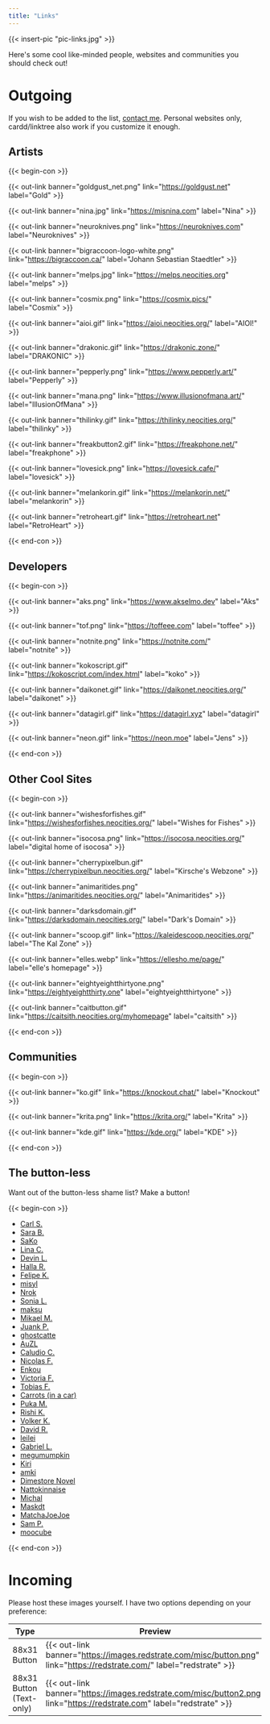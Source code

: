 ```yaml
---
title: "Links"
---
```


{{< insert-pic "pic-links.jpg" >}}

Here's some cool like-minded people, websites and communities you should check out!

# Outgoing

If you wish to be added to the list, [contact me](/contact). Personal websites only, cardd/linktree also work if you customize it enough.

## Artists

{{< begin-con >}}

{{< out-link banner="goldgust_net.png" link="https://goldgust.net" label="Gold" >}}

{{< out-link banner="nina.jpg" link="https://misnina.com" label="Nina" >}}

{{< out-link banner="neuroknives.png" link="https://neuroknives.com" label="Neuroknives" >}}

{{< out-link banner="bigraccoon-logo-white.png" link="https://bigraccoon.ca/" label="Johann Sebastian Staedtler" >}}

{{< out-link banner="melps.jpg" link="https://melps.neocities.org" label="melps" >}}

{{< out-link banner="cosmix.png" link="https://cosmix.pics/" label="Cosmix" >}}

{{< out-link banner="aioi.gif" link="https://aioi.neocities.org/" label="AIOI!" >}}

{{< out-link banner="drakonic.gif" link="https://drakonic.zone/" label="DRAKONIC" >}}

{{< out-link banner="pepperly.png" link="https://www.pepperly.art/" label="Pepperly" >}}

{{< out-link banner="mana.png" link="https://www.illusionofmana.art/" label="IllusionOfMana" >}}

{{< out-link banner="thilinky.gif" link="https://thilinky.neocities.org/" label="thilinky" >}}

{{< out-link banner="freakbutton2.gif" link="https://freakphone.net/" label="freakphone" >}}

{{< out-link banner="lovesick.png" link="https://lovesick.cafe/" label="lovesick" >}}

{{< out-link banner="melankorin.gif" link="https://melankorin.net/" label="melankorin" >}}

{{< out-link banner="retroheart.gif" link="https://retroheart.net" label="RetroHeart" >}}

{{< end-con >}}

## Developers

{{< begin-con >}}

{{< out-link banner="aks.png" link="https://www.akselmo.dev" label="Aks" >}}

{{< out-link banner="tof.png" link="https://toffeee.com" label="toffee" >}}

{{< out-link banner="notnite.png" link="https://notnite.com/" label="notnite" >}}

{{< out-link banner="kokoscript.gif" link="https://kokoscript.com/index.html" label="koko" >}}

{{< out-link banner="daikonet.gif" link="https://daikonet.neocities.org/" label="daikonet" >}}

{{< out-link banner="datagirl.gif" link="https://datagirl.xyz" label="datagirl" >}}

{{< out-link banner="neon.gif" link="https://neon.moe" label="Jens" >}}

{{< end-con >}}

## Other Cool Sites

{{< begin-con >}}

{{< out-link banner="wishesforfishes.gif" link="https://wishesforfishes.neocities.org/" label="Wishes for Fishes" >}}

{{< out-link banner="isocosa.png" link="https://isocosa.neocities.org/" label="digital home of isocosa" >}}

{{< out-link banner="cherrypixelbun.gif" link="https://cherrypixelbun.neocities.org/" label="Kirsche's Webzone" >}}

{{< out-link banner="animaritides.png" link="https://animaritides.neocities.org/" label="Animaritides" >}}

{{< out-link banner="darksdomain.gif" link="https://darksdomain.neocities.org/" label="Dark's Domain" >}}

{{< out-link banner="scoop.gif" link="https://kaleidescoop.neocities.org/" label="The Kal Zone" >}}

{{< out-link banner="elles.webp" link="https://ellesho.me/page/" label="elle's homepage" >}}

{{< out-link banner="eightyeightthirtyone.png" link="https://eightyeightthirty.one" label="eightyeightthirtyone" >}}

{{< out-link banner="caitbutton.gif" link="https://caitsith.neocities.org/myhomepage" label="caitsith" >}}

{{< end-con >}}

## Communities

{{< begin-con >}}

{{< out-link banner="ko.gif" link="https://knockout.chat/" label="Knockout" >}}

{{< out-link banner="krita.png" link="https://krita.org/" label="Krita" >}}

{{< out-link banner="kde.gif" link="https://kde.org/" label="KDE" >}}

{{< end-con >}}

## The button-less

Want out of the button-less shame list? Make a button!

{{< begin-con >}}

* [Carl S.](https://carlschwan.eu/)
* [Sara B.](https://sarahduck.ca/)
* [SaKo](https://sako.neocities.org/)
* [Lina C.](https://udomyon.com/)
* [Devin L.](https://espi.dev/)
* [Halla R.](https://valdyas.org/fading/)
* [Felipe K.](https://ffkkinos.com/)
* [misyl](https://froggi.es/)
* [Nrok](https://nrok.carrd.co/)
* [Sonia L.](http://fyredrake.net/)
* [maksu](https://maksu.codeberg.page/)
* [Mikael M.](https://molentum.me/)
* [Juank P.](https://juankprada.net/)
* [ghostcatte](https://ghostcatte.art/)
* [AuZL](https://blog.au27.net/)
* [Caludio C.](https://claudiocambra.com/)
* [Nicolas F.](https://nicolasfella.de/)
* [Enkou](https://oolongnoon.carrd.co/)
* [Victoria F.](https://hackerbots.net/)
* [Tobias F.](https://tobiasfella.de/)
* [Carrots (in a car)](https://carrotsinacar.carrd.co/)
* [Puka M.](https://puka-muriska.neocities.org/)
* [Rishi K.](https://rishikumar.dev/)
* [Volker K.](https://volkerkrause.eu/)
* [David R.](https://www.davidrevoy.com/)
* [leilei](https://lei-lei.neocities.org/)
* [Gabriel L.](https://www.tiopalada.art/)
* [megumumpkin](https://megumumpkin.github.io/)
* [Kiri](https://expiredpopsicle.com/)
* [amki](https://amkitakk.com/)
* [Dimestore Novel](https://dimestore.fun/)
* [Nattokinnaise](https://natto.neocities.org/)
* [Michal](https://onelastsketch.wordpress.com/)
* [Maskdt](https://darkandstormyart.com/)
* [MatchaJoeJoe](https://matchajoejoe.games/)
* [Sam P.](https://sam.pavot.ca/)
* [moocube](https://www.mooncube.space/)

{{< end-con >}}

# Incoming

Please host these images yourself. I have two options depending on your preference:

| Type | Preview | HTML |
| -----|---------|--------|
| 88x31 Button | {{< out-link banner="https://images.redstrate.com/misc/button.png" link="https://redstrate.com/" label="redstrate" >}} | ```<a href="https://redstrate.com/"><img src="button.png"/></a>``` |
| 88x31 Button (Text-only) | {{< out-link banner="https://images.redstrate.com/misc/button2.png" link="https://redstrate.com" label="redstrate" >}} | ```<a href="https://redstrate.com/"><img src="button2.png"/></a>``` |

